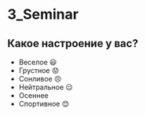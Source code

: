 # 3_Seminar

## Какое настроение у вас?
* Веселое :smiley:
* Грустное :worried:
* Сонливое :persevere:
* Нейтральное :expressionless:
* Осеннее
* Спортивное :blush:
